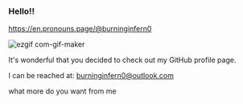 ### Hello!!

https://en.pronouns.page/@burninginfern0

![ezgif com-gif-maker](https://user-images.githubusercontent.com/74492478/171288377-f1e08e56-81f1-4582-8f0e-69e510762300.gif)

It's wonderful that you decided to check out my GitHub profile page.

I can be reached at: burninginfern0@outlook.com

what more do you want from me
